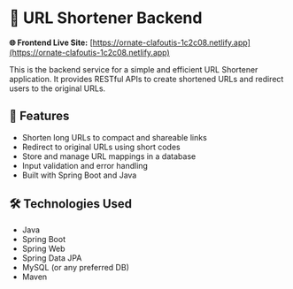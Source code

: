 # 📎 URL Shortener Backend

**🌐 Frontend Live Site:** [https://ornate-clafoutis-1c2c08.netlify.app](https://ornate-clafoutis-1c2c08.netlify.app)

This is the backend service for a simple and efficient URL Shortener application. It provides RESTful APIs to create shortened URLs and redirect users to the original URLs.

## 🚀 Features

- Shorten long URLs to compact and shareable links
- Redirect to original URLs using short codes
- Store and manage URL mappings in a database
- Input validation and error handling
- Built with Spring Boot and Java

## 🛠️ Technologies Used

- Java
- Spring Boot
- Spring Web
- Spring Data JPA
- MySQL (or any preferred DB)
- Maven


